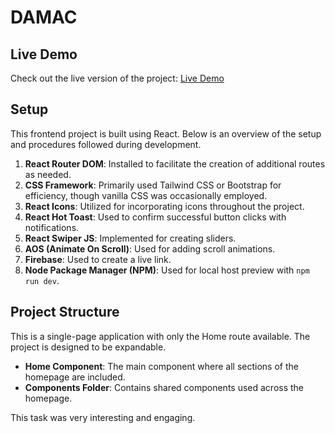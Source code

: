 # DAMAC
## Live Demo

Check out the live version of the project: [Live Demo](https://damac-5412d.web.app)


## Setup
This frontend project is built using React. Below is an overview of the setup and procedures followed during development.

1. **React Router DOM**: Installed to facilitate the creation of additional routes as needed.
2. **CSS Framework**: Primarily used Tailwind CSS or Bootstrap for efficiency, though vanilla CSS was occasionally employed.
3. **React Icons**: Utilized for incorporating icons throughout the project.
4. **React Hot Toast**: Used to confirm successful button clicks with notifications.
5. **React Swiper JS**: Implemented for creating sliders.
6. **AOS (Animate On Scroll)**: Used for adding scroll animations.
7. **Firebase**: Used to create a live link.
8. **Node Package Manager (NPM)**: Used for local host preview with `npm run dev`.

## Project Structure

This is a single-page application with only the Home route available. The project is designed to be expandable.

- **Home Component**: The main component where all sections of the homepage are included.
- **Components Folder**: Contains shared components used across the homepage.

This task was very interesting and engaging.
